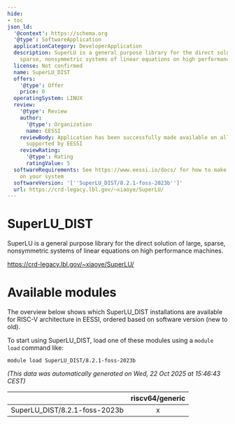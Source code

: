 ```yaml
---
hide:
- toc
json_ld:
  '@context': https://schema.org
  '@type': SoftwareApplication
  applicationCategory: DeveloperApplication
  description: SuperLU is a general purpose library for the direct solution of large,
    sparse, nonsymmetric systems of linear equations on high performance machines.
  license: Not confirmed
  name: SuperLU_DIST
  offers:
    '@type': Offer
    price: 0
  operatingSystem: LINUX
  review:
    '@type': Review
    author:
      '@type': Organization
      name: EESSI
    reviewBody: Application has been successfully made available on all architectures
      supported by EESSI
    reviewRating:
      '@type': Rating
      ratingValue: 5
  softwareRequirements: See https://www.eessi.io/docs/ for how to make EESSI available
    on your system
  softwareVersion: '[''SuperLU_DIST/8.2.1-foss-2023b'']'
  url: https://crd-legacy.lbl.gov/~xiaoye/SuperLU/
---
```


SuperLU_DIST
============


SuperLU is a general purpose library for the direct solution of large, sparse, nonsymmetric systems of linear equations on high performance machines.

https://crd-legacy.lbl.gov/~xiaoye/SuperLU/
# Available modules


The overview below shows which SuperLU_DIST installations are available for RISC-V architecture in EESSI, ordered based on software version (new to old).

To start using SuperLU_DIST, load one of these modules using a `module load` command like:

```shell
module load SuperLU_DIST/8.2.1-foss-2023b
```

*(This data was automatically generated on Wed, 22 Oct 2025 at 15:46:43 CEST)*

| |riscv64/generic|
| :---: | :---: |
|SuperLU_DIST/8.2.1-foss-2023b|x|
